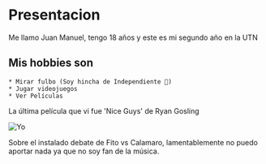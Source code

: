 # Presentacion
  Me llamo Juan Manuel, tengo 18 años y este es mi segundo año en la UTN
  ## Mis hobbies son
    * Mirar fulbo (Soy hincha de Independiente 👹)
    * Jugar videojuegos
    * Ver Películas
  La última película que vi fue 'Nice Guys' de Ryan Gosling

  
  ![Yo](https://i.pinimg.com/originals/32/90/ce/3290cec29e780eae35d84f790e85aae3.gif)




  Sobre el instalado debate de Fito vs Calamaro, lamentablemente no puedo aportar nada ya que no soy fan de la música.
